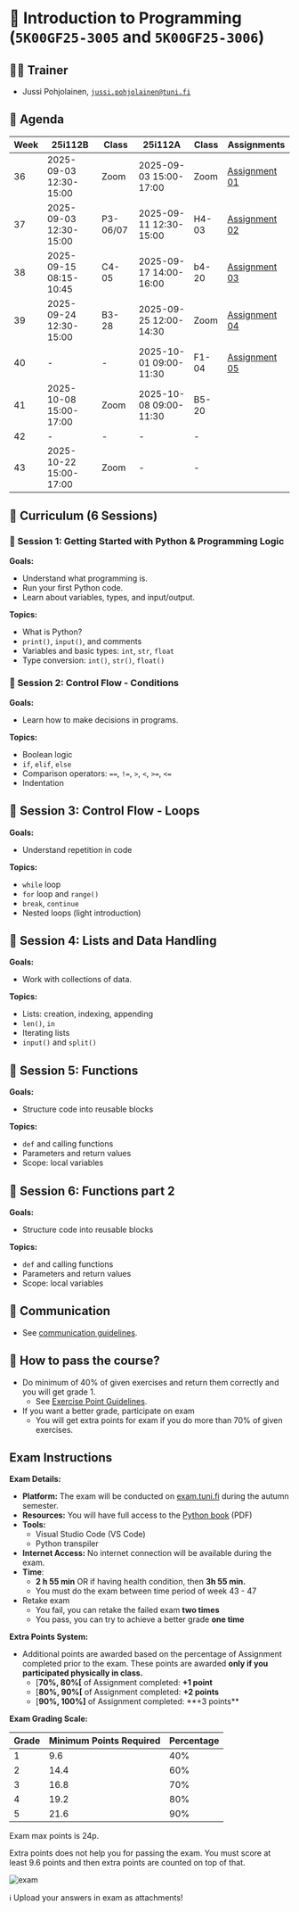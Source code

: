# 🐍 Introduction to Programming (`5K00GF25-3005` and `5K00GF25-3006`)

## 🧑‍💻 Trainer

- Jussi Pohjolainen, [`jussi.pohjolainen@tuni.fi`](mailto:jussi.pohjolainen@tuni.fi)

## 📅 Agenda

| Week | 25i112B                | Class    | 25i112A                | Class | Assignments                     |
| ---- | ---------------------- | -------- | ---------------------- | ----- | ------------------------------- |
| 36   | 2025-09-03 12:30-15:00 | Zoom     | 2025-09-03 15:00-17:00 | Zoom  | [Assignment 01](assignments/01) |
| 37   | 2025-09-03 12:30-15:00 | P3-06/07 | 2025-09-11 12:30-15:00 | H4-03 | [Assignment 02](assignments/02) |
| 38   | 2025-09-15 08:15-10:45 | C4-05    | 2025-09-17 14:00-16:00 | b4-20 | [Assignment 03](assignments/03) |
| 39   | 2025-09-24 12:30-15:00 | B3-28    | 2025-09-25 12:00-14:30 | Zoom  | [Assignment 04](assignments/04) |
| 40   | -                      | -        | 2025-10-01 09:00-11:30 | F1-04 | [Assignment 05](assignments/05) |
| 41   | 2025-10-08 15:00-17:00 | Zoom     | 2025-10-08 09:00-11:30 | B5-20 |                                 |
| 42   | -                      | -        | -                      | -     |                                 |
| 43   | 2025-10-22 15:00-17:00 | Zoom     | -                      | -     |                                 |

## 📅 Curriculum (6 Sessions)

### 🧠 Session 1: Getting Started with Python & Programming Logic

**Goals:**

- Understand what programming is.
- Run your first Python code.
- Learn about variables, types, and input/output.

**Topics:**

- What is Python?
- `print()`, `input()`, and comments
- Variables and basic types: `int`, `str`, `float`
- Type conversion: `int()`, `str()`, `float()`

### 🧠 Session 2: Control Flow - Conditions

**Goals:**

- Learn how to make decisions in programs.

**Topics:**

- Boolean logic
- `if`, `elif`, `else`
- Comparison operators: `==`, `!=`, `>`, `<`, `>=`, `<=`
- Indentation

## 🧠 Session 3: Control Flow - Loops

**Goals:**

- Understand repetition in code

**Topics:**

- `while` loop
- `for` loop and `range()`
- `break`, `continue`
- Nested loops (light introduction)

## 🧠 Session 4: Lists and Data Handling

**Goals:**

- Work with collections of data.

**Topics:**

- Lists: creation, indexing, appending
- `len()`, `in`
- Iterating lists
- `input()` and `split()`

## 🧠 Session 5: Functions

**Goals:**

- Structure code into reusable blocks

**Topics:**

- `def` and calling functions
- Parameters and return values
- Scope: local variables

## 🧠 Session 6: Functions part 2

**Goals:**

- Structure code into reusable blocks

**Topics:**

- `def` and calling functions
- Parameters and return values
- Scope: local variables

## 💬 Communication

- See [communication guidelines](https://github.com/pohjus/common-course-assets/blob/main/communication-guidelines.md).

## 💼 How to pass the course?

- Do minimum of 40% of given exercises and return them correctly and you will get grade 1.
  - See [Exercise Point Guidelines](https://github.com/pohjus/common-course-assets/blob/main/exercise-points-guidelines.md).
- If you want a better grade, participate on exam
  - You will get extra points for exam if you do more than 70% of given exercises.

## Exam Instructions

**Exam Details:**

- **Platform:** The exam will be conducted on [exam.tuni.fi](https://exam.tuni.fi) during the autumn semester.
- **Resources:** You will have full access to the [Python book](python.pdf) (PDF)
- **Tools:**
  - Visual Studio Code (VS Code)
  - Python transpiler
- **Internet Access:** No internet connection will be available during the exam.
- **Time**:
  - **2 h 55 min** OR if having health condition, then **3h 55 min.**
  - You must do the exam between time period of week 43 - 47
- Retake exam
  - You fail, you can retake the failed exam **two times**
  - You pass, you can try to achieve a better grade **one time**

**Extra Points System:**

- Additional points are awarded based on the percentage of Assignment completed prior to the exam. These points are awarded **only if you participated physically in class.**
  - [**70%, 80%[** of Assignment completed: **+1 point**
  - [**80%, 90%[** of Assignment completed: **+2 points**
  - [**90%, 100%]** of Assignment completed: **+3 points\*\*

**Exam Grading Scale:**

| Grade | Minimum Points Required | Percentage |
| ----- | ----------------------- | ---------- |
| 1     | 9.6                     | 40%        |
| 2     | 14.4                    | 60%        |
| 3     | 16.8                    | 70%        |
| 4     | 19.2                    | 80%        |
| 5     | 21.6                    | 90%        |

Exam max points is 24p.

Extra points does not help you for passing the exam. You must score at least 9.6 points and then extra points are counted on top of that.

![exam](https://paper-attachments.dropboxusercontent.com/s_78CBA4683D2833741B6F050A281DD15456A814F81EF3B1EA8A9E7CCC267314F8_1730544034589_image.png)

ℹ️ Upload your answers in exam as attachments!
